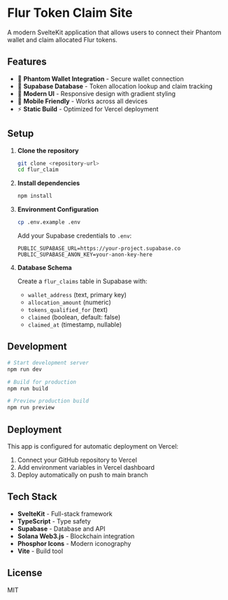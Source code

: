 # Flur Token Claim Site

A modern SvelteKit application that allows users to connect their Phantom wallet and claim allocated Flur tokens.

## Features

- 🔗 **Phantom Wallet Integration** - Secure wallet connection
- 💾 **Supabase Database** - Token allocation lookup and claim tracking  
- 🎨 **Modern UI** - Responsive design with gradient styling
- 📱 **Mobile Friendly** - Works across all devices
- ⚡ **Static Build** - Optimized for Vercel deployment

## Setup

1. **Clone the repository**
   ```bash
   git clone <repository-url>
   cd flur_claim
   ```

2. **Install dependencies**
   ```bash
   npm install
   ```

3. **Environment Configuration**
   ```bash
   cp .env.example .env
   ```
   
   Add your Supabase credentials to `.env`:
   ```
   PUBLIC_SUPABASE_URL=https://your-project.supabase.co
   PUBLIC_SUPABASE_ANON_KEY=your-anon-key-here
   ```

4. **Database Schema**
   
   Create a `flur_claims` table in Supabase with:
   - `wallet_address` (text, primary key)
   - `allocation_amount` (numeric)
   - `tokens_qualified_for` (text)
   - `claimed` (boolean, default: false)
   - `claimed_at` (timestamp, nullable)

## Development

```bash
# Start development server
npm run dev

# Build for production
npm run build

# Preview production build
npm run preview
```

## Deployment

This app is configured for automatic deployment on Vercel:

1. Connect your GitHub repository to Vercel
2. Add environment variables in Vercel dashboard
3. Deploy automatically on push to main branch

## Tech Stack

- **SvelteKit** - Full-stack framework
- **TypeScript** - Type safety
- **Supabase** - Database and API
- **Solana Web3.js** - Blockchain integration
- **Phosphor Icons** - Modern iconography
- **Vite** - Build tool

## License

MIT